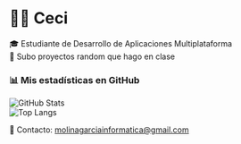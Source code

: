
# 👩‍💻 Ceci

🎓 Estudiante de Desarrollo de Aplicaciones Multiplataforma  
🚀 Subo proyectos random que hago en clase  

### 📊 Mis estadísticas en GitHub  
![GitHub Stats](https://github-readme-stats.vercel.app/api?username=ceeciimg&show_icons=true&theme=radical)  
![Top Langs](https://github-readme-stats.vercel.app/api/top-langs/?username=ceeciimg&layout=compact&theme=radical)  




📩 Contacto: molinagarciainformatica@gmail.com  
